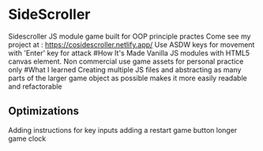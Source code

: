 # SideScroller
Sidescroller JS module game built for OOP principle practes
Come see my project at : https://cosidescroller.netlify.app/
Use ASDW keys for movement with 'Enter' key for attack
#How It's Made
Vanilla JS modules with HTML5 canvas element. Non commercial use game assets for personal practice only
#What I learned
Creating multiple JS files and abstracting as many parts of the larger game object as possible makes it more easily readable and refactorable 
## Optimizations
Adding instructions for key inputs
adding a restart game button
longer game clock
